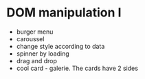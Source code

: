 # DOM manipulation I

- burger menu
- caroussel
- change style according to data
- spinner by loading
- drag and drop
- cool card - galerie. The cards have 2 sides